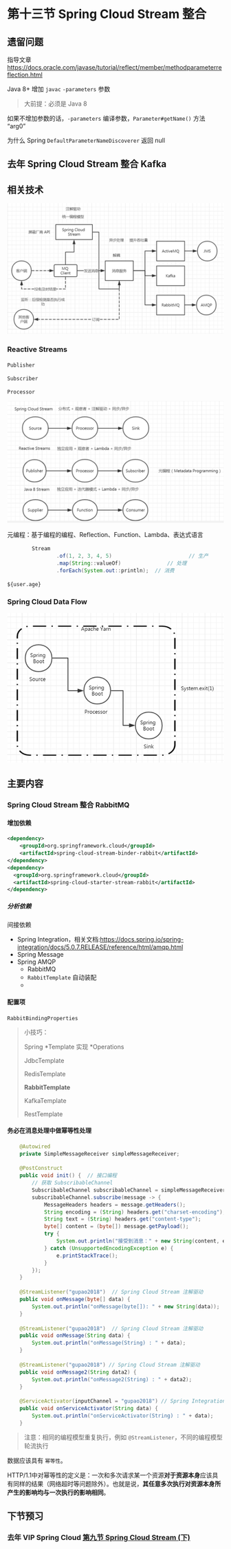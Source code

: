 # 第十三节 Spring Cloud Stream 整合



## 遗留问题

指导文章 https://docs.oracle.com/javase/tutorial/reflect/member/methodparameterreflection.html

Java 8+ 增加 `javac` `-parameters` 参数

> 大前提：必须是 Java 8



如果不增加参数的话，`-parameters` 编译参数，`Parameter#getName()` 方法 “arg0”

为什么 Spring  `DefaultParameterNameDiscoverer` 返回 null







## 去年 Spring Cloud Stream 整合 Kafka



## 相关技术 

![1534339046352](assets/1534339046352.png)



###  Reactive Streams

`Publisher`

`Subscriber`

`Processor`



![1534338280452](assets\1534338280452.png)

元编程：基于编程的编程、Reflection、Function、Lambda、表达式语言



```java
        Stream
                .of(1, 2, 3, 4, 5)                         // 生产
                .map(String::valueOf)               // 处理
                .forEach(System.out::println);  // 消费

```

`${user.age}`



### Spring Cloud Data Flow

![1534339439929](assets/1534339439929.png)



## 主要内容



### Spring Cloud Stream 整合 RabbitMQ



#### 增加依赖



```xml
<dependency>
    <groupId>org.springframework.cloud</groupId>
    <artifactId>spring-cloud-stream-binder-rabbit</artifactId>
</dependency>
<dependency>
  <groupId>org.springframework.cloud</groupId>
  <artifactId>spring-cloud-starter-stream-rabbit</artifactId>
</dependency>
```



##### 分析依赖

间接依赖 

* Spring Integration，相关文档:https://docs.spring.io/spring-integration/docs/5.0.7.RELEASE/reference/html/amqp.html
* Spring Message
* Spring AMQP
  * RabbitMQ
  * `RabbitTemplate` 自动装配
  * 





#### 配置项

`RabbitBindingProperties`



> 小技巧：
>
> Spring *Template 实现 *Operations
>
> JdbcTemplate
>
> RedisTemplate
>
> **RabbitTemplate**
>
> KafkaTemplate
>
> RestTemplate



#### 务必在消息处理中做幂等性处理

```java
    @Autowired
    private SimpleMessageReceiver simpleMessageReceiver;

	@PostConstruct
    public void init() {  // 接口编程
        // 获取 SubscribableChannel
        SubscribableChannel subscribableChannel = simpleMessageReceiver.gupao();
        subscribableChannel.subscribe(message -> {
            MessageHeaders headers = message.getHeaders();
            String encoding = (String) headers.get("charset-encoding");
            String text = (String) headers.get("content-type");
            byte[] content = (byte[]) message.getPayload();
            try {
                System.out.println("接受到消息：" + new String(content, encoding));
            } catch (UnsupportedEncodingException e) {
                e.printStackTrace();
            }
        });
    }

    @StreamListener("gupao2018")  // Spring Cloud Stream 注解驱动
    public void onMessage(byte[] data) {
        System.out.println("onMessage(byte[]): " + new String(data));
    }

    @StreamListener("gupao2018")  // Spring Cloud Stream 注解驱动
    public void onMessage(String data) {
        System.out.println("onMessage(String) : " + data);
    }

    @StreamListener("gupao2018") // Spring Cloud Stream 注解驱动
    public void onMessage2(String data2) {
        System.out.println("onMessage2(String) : " + data2);
    }

    @ServiceActivator(inputChannel = "gupao2018") // Spring Integration 注解驱动
    public void onServiceActivator(String data) {
        System.out.println("onServiceActivator(String) : " + data);
    }
```

> 注意：相同的编程模型重复执行，例如 `@StreamListener`，不同的编程模型轮流执行

数据应该具有 `幂等性`。

HTTP/1.1中对幂等性的定义是：一次和多次请求某一个资源**对于资源本身**应该具有同样的结果（网络超时等问题除外）。也就是说，**其任意多次执行对资源本身所产生的影响均与一次执行的影响相同**。

## 下节预习

### 去年 VIP Spring Cloud [第九节 Spring Cloud Stream (下)](http://git.gupaoedu.com/vip/xiaomage-space/tree/master/VIP%E8%AF%BE/spring-cloud/lesson-9)






